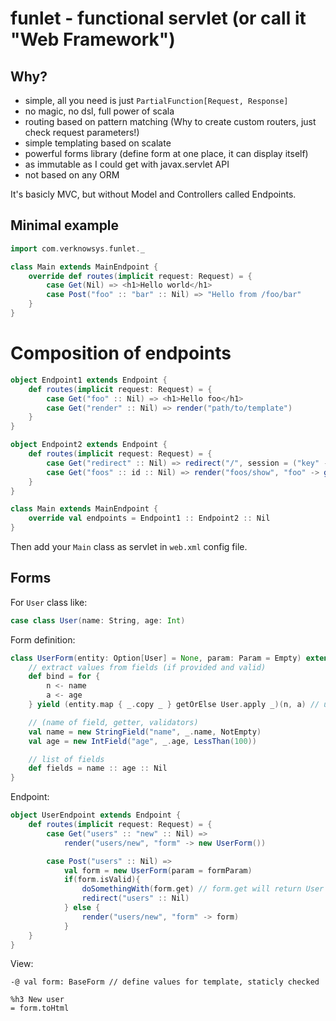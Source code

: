# funlet - functional servlet (or call it "Web Framework")

## Why?

* simple, all you need is just `PartialFunction[Request, Response]`
* no magic, no dsl, full power of scala
* routing based on pattern matching (Why to create custom routers, just check request parameters!)
* simple templating based on scalate
* powerful forms library (define form at one place, it can display itself)
* as immutable as I could get with javax.servlet API
* not based on any ORM


It's basicly MVC, but without Model and Controllers called Endpoints.

## Minimal example
```scala
import com.verknowsys.funlet._

class Main extends MainEndpoint {
    override def routes(implicit request: Request) = {
        case Get(Nil) => <h1>Hello world</h1>
        case Post("foo" :: "bar" :: Nil) => "Hello from /foo/bar"
    }
}
```

# Composition of endpoints

```scala
object Endpoint1 extends Endpoint {
    def routes(implicit request: Request) = {
        case Get("foo" :: Nil) => <h1>Hello foo</h1>
        case Get("render" :: Nil) => render("path/to/template")
    }
}

object Endpoint2 extends Endpoint {
    def routes(implicit request: Request) = {
        case Get("redirect" :: Nil) => redirect("/", session = ("key" -> "value"))
        case Get("foos" :: id :: Nil) => render("foos/show", "foo" -> getFromFromSomewhere(id))
    }
}

class Main extends MainEndpoint {
    override val endpoints = Endpoint1 :: Endpoint2 :: Nil
}
````

Then add your `Main` class as servlet in `web.xml` config file.


## Forms

For `User` class like:

```scala
case class User(name: String, age: Int)
```

Form definition:

```scala
class UserForm(entity: Option[User] = None, param: Param = Empty) extends Form[User](entity, param) {
    // extract values from fields (if provided and valid)
    def bind = for {
        n <- name
        a <- age
    } yield (entity.map { _.copy _ } getOrElse User.apply _)(n, a) // use case class copy method or create new object

    // (name of field, getter, validators)
    val name = new StringField("name", _.name, NotEmpty)
    val age = new IntField("age", _.age, LessThan(100))

    // list of fields
    def fields = name :: age :: Nil
}
```

Endpoint:

```scala
object UserEndpoint extends Endpoint {
    def routes(implicit request: Request) = {
        case Get("users" :: "new" :: Nil) =>
            render("users/new", "form" -> new UserForm())

        case Post("users" :: Nil) =>
            val form = new UserForm(param = formParam)
            if(form.isValid){
                doSomethingWith(form.get) // form.get will return User object
                redirect("users" :: Nil)
            } else {
                render("users/new", "form" -> form)
            }
    }
}
```

View:

```haml
-@ val form: BaseForm // define values for template, staticly checked

%h3 New user
= form.toHtml

```